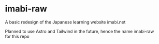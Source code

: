 # imabi-raw

A basic redesign of the Japanese learning website imabi.net

Planned to use Astro and Tailwind in the future, hence the name imabi-raw for this repo
